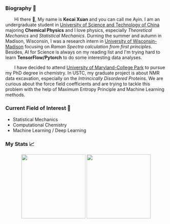 ### Biography 🚀
&emsp;&emsp;Hi there 👋, My name is **Kecai Xuan** and you can call me Ayin. I am an undergraduate student in [University of Science and Technology of China](https://www.ustc.edu.cn) majoring **Chemical Physics** and I love physics, especially *Theoretical Mechanics* and *Statistical Mechanics*. Durning the summer and autumn in Madison, Wisconsin, I was a research intern in [University of Wisconsin-Madison](https://www.wisc.edu) focusing on *Raman Spectra calculation from first principles*. Besides, AI for Science is always on my reading list and I'm trying hard to learn **TensorFlow/Pytorch** to do some interesting data analyses.

&emsp;&emsp;I have decided to attend [University of Maryland-College Park](https://umd.edu) to pursue my PhD degree in chemistry. In USTC, my graduate project is about NMR data excavation, especially on the *Intrincically Disordered Proteins*. We are curious about the force field coefficients and are trying to tackle this problem with the help of Maximum Entropy Principle and Machine Learning methods.
   
### Current Field of Interest 📓
* Statistical Mechanics
* Computational Chemistry
* Machine Learning / Deep Learning


### My Stats 📈

  <p align="center">
    <img src="https://github-readme-stats.vercel.app/api?username=Bessgendre&count_private=true&show_icons=true" height="200" />
    <img src="https://github-readme-stats.vercel.app/api/top-langs/?username=Bessgendre&show_icons=true" height="200" />
  </p>

